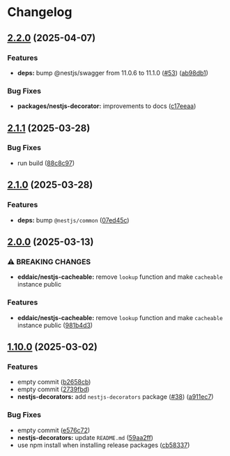 # Changelog

## [2.2.0](https://github.com/emackie-eddaic/nestjs-services/compare/nestjs-decorators-v2.1.1...nestjs-decorators-v2.2.0) (2025-04-07)


### Features

* **deps:** bump @nestjs/swagger from 11.0.6 to 11.1.0 ([#53](https://github.com/emackie-eddaic/nestjs-services/issues/53)) ([ab98db1](https://github.com/emackie-eddaic/nestjs-services/commit/ab98db1bb87bd8e4f5820e35da255a1afbdc491e))


### Bug Fixes

* **packages/nestjs-decorator:** improvements to docs ([c17eeaa](https://github.com/emackie-eddaic/nestjs-services/commit/c17eeaac2ae71950d95802cbf9852111b44e5378))

## [2.1.1](https://github.com/emackie-eddaic/nestjs-services/compare/nestjs-decorators-v2.1.0...nestjs-decorators-v2.1.1) (2025-03-28)


### Bug Fixes

* run build ([88c8c97](https://github.com/emackie-eddaic/nestjs-services/commit/88c8c97cff5deec54acd0151696cec02df8aa94c))

## [2.1.0](https://github.com/emackie-eddaic/nestjs-services/compare/nestjs-decorators-v2.0.0...nestjs-decorators-v2.1.0) (2025-03-28)


### Features

* **deps:** bump `@nestjs/common` ([07ed45c](https://github.com/emackie-eddaic/nestjs-services/commit/07ed45c046d770f892e24ec99d85ba53b802b3b3))

## [2.0.0](https://github.com/emackie-eddaic/nestjs-services/compare/nestjs-decorators-v1.10.0...nestjs-decorators-v2.0.0) (2025-03-13)


### ⚠ BREAKING CHANGES

* **eddaic/nestjs-cacheable:** remove `lookup` function and make `cacheable` instance public

### Features

* **eddaic/nestjs-cacheable:** remove `lookup` function and make `cacheable` instance public ([981b4d3](https://github.com/emackie-eddaic/nestjs-services/commit/981b4d37fb71bd12e3db0f1fefa454e0f45dc066))

## [1.10.0](https://github.com/emackie-eddaic/nestjs-services/compare/nestjs-decorators-v1.9.0...nestjs-decorators-v1.10.0) (2025-03-02)


### Features

* empty commit ([b2658cb](https://github.com/emackie-eddaic/nestjs-services/commit/b2658cb3941a869348c8b4fe2ea993e88cc8173f))
* empty commit ([2739fbd](https://github.com/emackie-eddaic/nestjs-services/commit/2739fbde3746c990387abd957f60a71de9555073))
* **nestjs-decorators:** add `nestjs-decorators` package ([#38](https://github.com/emackie-eddaic/nestjs-services/issues/38)) ([a911ec7](https://github.com/emackie-eddaic/nestjs-services/commit/a911ec7f2f8d357a8ea3bf2dff10c2ff7237ce9d))


### Bug Fixes

* empty commit ([e576c72](https://github.com/emackie-eddaic/nestjs-services/commit/e576c72d5482863367414eb941b76ab4e9019dff))
* **nestjs-decorators:** update `README.md` ([59aa2ff](https://github.com/emackie-eddaic/nestjs-services/commit/59aa2ff9b531acd175cbb9a28051fe77d333c524))
* use npm install when installing release packages ([cb58337](https://github.com/emackie-eddaic/nestjs-services/commit/cb583372da5e92753761244381ed8ccd0979c2ef))
